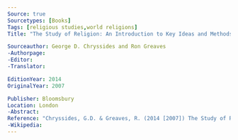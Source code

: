 ```yaml
---
Source: true
Sourcetypes: [Books]
Tags: [religious studies,world religions]
Title: "The Study of Religion: An Introduction to Key Ideas and Methods"

Sourceauthor: George D. Chryssides and Ron Greaves
-Authorpage:
-Editor:
-Translator:

EditionYear: 2014
OriginalYear: 2007

Publisher: Bloomsbury
Location: London
-Abstract:
Reference: "Chryssides, G.D. & Greaves, R. (2014 [2007]) The Study of Religion: An Introduction to Key Ideas and Methods, London, Bloomsbury."
-Wikipedia:
---
```

